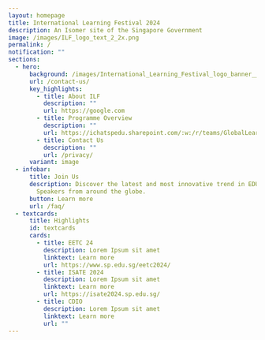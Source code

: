 ```yaml
---
layout: homepage
title: International Learning Festival 2024
description: An Isomer site of the Singapore Government
image: /images/ILF_logo_text_2_2x.png
permalink: /
notification: ""
sections:
  - hero:
      background: /images/International_Learning_Festival_logo_banner__3_.png
      url: /contact-us/
      key_highlights:
        - title: About ILF
          description: ""
          url: https://google.com
        - title: Programme Overview
          description: ""
          url: https://ichatspedu.sharepoint.com/:w:/r/teams/GlobalLearningFestival2024FromM365/Shared%20Documents/General/Publicity/ILF%20Webpage/ILF%20Webpage%20Brief1.docx?d=w5dcf9b9cb0774864a2ab673e69ca21ad&csf=1&web=1&e=cBRl7a
        - title: Contact Us
          description: ""
          url: /privacy/
      variant: image
  - infobar:
      title: Join Us
      description: Discover the latest and most innovative trend in EDUCATION. Expert
        Speakers from around the globe.
      button: Learn more
      url: /faq/
  - textcards:
      title: Highlights
      id: textcards
      cards:
        - title: EETC 24
          description: Lorem Ipsum sit amet
          linktext: Learn more
          url: https://www.sp.edu.sg/eetc2024/
        - title: ISATE 2024
          description: Lorem Ipsum sit amet
          linktext: Learn more
          url: https://isate2024.sp.edu.sg/
        - title: CDIO
          description: Lorem Ipsum sit amet
          linktext: Learn more
          url: ""
---
```

